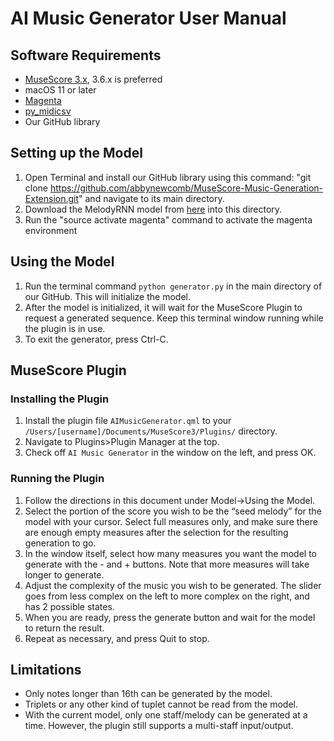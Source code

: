 # AI Music Generator User Manual

## Software Requirements
* [MuseScore 3.x](https://musescore.org/en/3.6.2), 3.6.x is preferred
* macOS 11 or later
* [Magenta](https://github.com/magenta/magenta/blob/main/README.md)
* [py_midicsv](https://pypi.org/project/py-midicsv/)
* Our GitHub library

## Setting up the Model
1. Open Terminal and install our GitHub library using this command: "git clone https://github.com/abbynewcomb/MuseScore-Music-Generation-Extension.git" and navigate to its main directory. 
2. Download the MelodyRNN model from [here](http://download.magenta.tensorflow.org/models/basic_rnn.mag) into this directory. 
3. Run the "source activate magenta" command to activate the magenta environment

## Using the Model
1. Run the terminal command `python generator.py` in the main directory of our GitHub. This will initialize the model. 
2. After the model is initialized, it will wait for the MuseScore Plugin to request a generated sequence. Keep this terminal window running while the plugin is in use.
3. To exit the generator, press Ctrl-C. 

## MuseScore Plugin

### Installing the Plugin
1. Install the plugin file `AIMusicGenerator.qml` to your `/Users/[username]/Documents/MuseScore3/Plugins/` directory.
2. Navigate to Plugins>Plugin Manager at the top.
3. Check off `AI Music Generator` in the window on the left, and press OK.

### Running the Plugin
1. Follow the directions in this document under Model→Using the Model.
2. Select the portion of the score you wish to be the “seed melody” for the model with your cursor. Select full measures only, and make sure there are enough empty measures after the selection for the resulting generation to go.
3. In the window itself, select how many measures you want the model to generate with the - and + buttons. Note that more measures will take longer to generate.
4. Adjust the complexity of the music you wish to be generated. The slider goes from less complex on the left to more complex on the right, and has 2 possible states.
5. When you are ready, press the generate button and wait for the model to return the result.
6. Repeat as necessary, and press Quit to stop.

## Limitations
* Only notes longer than 16th can be generated by the model.
* Triplets or any other kind of tuplet cannot be read from the model.
* With the current model, only one staff/melody can be generated at a time. However, the plugin still supports a multi-staff input/output.
